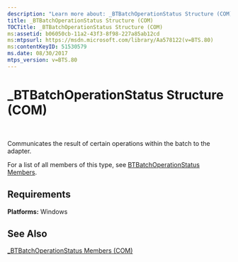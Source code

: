 ```yaml
---
description: "Learn more about: _BTBatchOperationStatus Structure (COM)"
title: _BTBatchOperationStatus Structure (COM)
TOCTitle: _BTBatchOperationStatus Structure (COM)
ms:assetid: b06050cb-11a2-43f3-8f98-227a85ab12cd
ms:mtpsurl: https://msdn.microsoft.com/library/Aa578122(v=BTS.80)
ms:contentKeyID: 51530579
ms.date: 08/30/2017
mtps_version: v=BTS.80
---
```


# \_BTBatchOperationStatus Structure (COM)

 

Communicates the result of certain operations within the batch to the adapter.

For a list of all members of this type, see [BTBatchOperationStatus Members](btbatchoperationstatus-members-com.md).

## Requirements

**Platforms:** Windows

## See Also

[\_BTBatchOperationStatus Members (COM)](btbatchoperationstatus-members-com.md)

